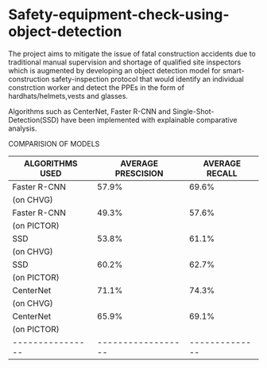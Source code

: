 # Safety-equipment-check-using-object-detection
The project aims to mitigate the issue of fatal construction accidents due to traditional manual supervision and shortage of qualified site inspectors which is augmented by developing an object detection model for smart-construction safety-inspection protocol that would identify an individual constrction worker and detect the PPEs in the form of hardhats/helmets,vests and glasses.

Algorithms such as CenterNet, Faster R-CNN and Single-Shot-Detection(SSD) have been implemented with explainable comparative analysis.

COMPARISION OF MODELS



|ALGORITHMS USED |AVERAGE PRESCISION|AVERAGE RECALL|
|----------------|------------------|--------------|
|  Faster R-CNN  |    57.9%         |    69.6%     |
|   (on CHVG)    |                  |              |
|  Faster R-CNN  |    49.3%         |    57.6%     |
|   (on PICTOR)  |                  |              |
|      SSD       |    53.8%         |    61.1%     |
|   (on CHVG)    |                  |              |
|      SSD       |    60.2%         |   62.7%      | 
|   (on PICTOR)  |                  |              |
|   CenterNet    |     71.1%        |   74.3%      |
|   (on CHVG)    |                  |              |
|   CenterNet    |     65.9%        |   69.1%      |
|   (on PICTOR)  |                  |              |
|----------------|------------------|--------------|
